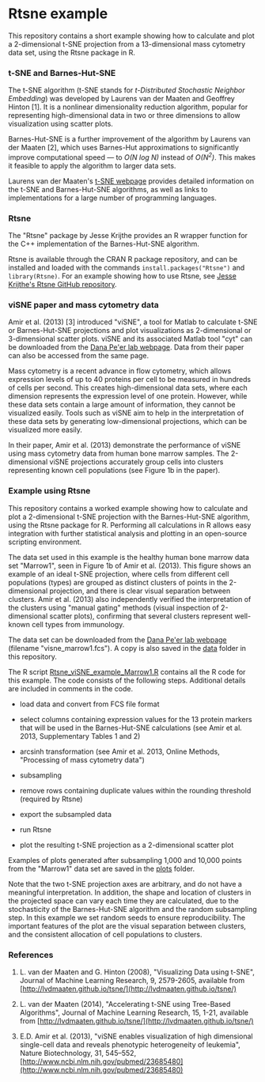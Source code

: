 Rtsne example
=============

This repository contains a short example showing how to calculate and plot a 2-dimensional t-SNE projection from a 13-dimensional mass cytometry data set, using the Rtsne package in R.


### t-SNE and Barnes-Hut-SNE

The t-SNE algorithm (t-SNE stands for *t-Distributed Stochastic Neighbor Embedding*) was developed by Laurens van der Maaten and Geoffrey Hinton [1]. It is a nonlinear dimensionality reduction algorithm, popular for representing high-dimensional data in two or three dimensions to allow visualization using scatter plots.

Barnes-Hut-SNE is a further improvement of the algorithm by Laurens van der Maaten [2], which uses Barnes-Hut approximations to significantly improve computational speed — to *O(N log N)* instead of *O(N<sup>2</sup>)*. This makes it feasible to apply the algorithm to larger data sets.

Laurens van der Maaten's [t-SNE webpage](http://lvdmaaten.github.io/tsne/) provides detailed information on the t-SNE and Barnes-Hut-SNE algorithms, as well as links to implementations for a large number of programming languages.


### Rtsne

The "Rtsne" package by Jesse Krijthe provides an R wrapper function for the C++ implementation of the Barnes-Hut-SNE algorithm.

Rtsne is available through the CRAN R package repository, and can be installed and loaded with the commands `install.packages("Rtsne")` and `library(Rtsne)`. For an example showing how to use Rtsne, see [Jesse Krijthe's Rtsne GitHub repository](https://github.com/jkrijthe/Rtsne).


### viSNE paper and mass cytometry data

Amir et al. (2013) [3] introduced "viSNE", a tool for Matlab to calculate t-SNE or Barnes-Hut-SNE projections and plot visualizations as 2-dimensional or 3-dimensional scatter plots. viSNE and its associated Matlab tool "cyt" can be downloaded from the [Dana Pe'er lab webpage](http://www.c2b2.columbia.edu/danapeerlab/html/cyt.html). Data from their paper can also be accessed from the same page.

Mass cytometry is a recent advance in flow cytometry, which allows expression levels of up to 40 proteins per cell to be measured in hundreds of cells per second. This creates high-dimensional data sets, where each dimension represents the expression level of one protein. However, while these data sets contain a large amount of information, they cannot be visualized easily. Tools such as viSNE aim to help in the interpretation of these data sets by generating low-dimensional projections, which can be visualized more easily.

In their paper, Amir et al. (2013) demonstrate the performance of viSNE using mass cytometry data from human bone marrow samples. The 2-dimensional viSNE projections accurately group cells into clusters representing known cell populations (see Figure 1b in the paper).


### Example using Rtsne

This repository contains a worked example showing how to calculate and plot a 2-dimensional t-SNE projection with the Barnes-Hut-SNE algorithm, using the Rtsne package for R. Performing all calculations in R allows easy integration with further statistical analysis and plotting in an open-source scripting environment.

The data set used in this example is the healthy human bone marrow data set "Marrow1", seen in Figure 1b of Amir et al. (2013). This figure shows an example of an ideal t-SNE projection, where cells from different cell populations (types) are grouped as distinct clusters of points in the 2-dimensional projection, and there is clear visual separation between clusters. Amir et al. (2013) also independently verified the interpretation of the clusters using "manual gating" methods (visual inspection of 2-dimensional scatter plots), confirming that several clusters represent well-known cell types from immunology.

The data set can be downloaded from the [Dana Pe'er lab webpage](http://www.c2b2.columbia.edu/danapeerlab/html/cyt.html) (filename "visne_marrow1.fcs"). A copy is also saved in the [data](data/) folder in this repository.

The R script [Rtsne_viSNE_example_Marrow1.R](Rtsne_viSNE_example_Marrow1.R) contains all the R code for this example. The code consists of the following steps. Additional details are included in comments in the code.

* load data and convert from FCS file format

* select columns containing expression values for the 13 protein markers that will be used in the Barnes-Hut-SNE calculations (see Amir et al. 2013, Supplementary Tables 1 and 2)

* arcsinh transformation (see Amir et al. 2013, Online Methods, "Processing of mass cytometry data")

* subsampling

* remove rows containing duplicate values within the rounding threshold (required by Rtsne)

* export the subsampled data

* run Rtsne

* plot the resulting t-SNE projection as a 2-dimensional scatter plot

Examples of plots generated after subsampling 1,000 and 10,000 points from the "Marrow1" data set are saved in the [plots](plots/) folder.

Note that the two t-SNE projection axes are arbitrary, and do not have a meaningful interpretation. In addition, the shape and location of clusters in the projected space can vary each time they are calculated, due to the stochasticity of the Barnes-Hut-SNE algorithm and the random subsampling step. In this example we set random seeds to ensure reproducibility. The important features of the plot are the visual separation between clusters, and the consistent allocation of cell populations to clusters.


### References

1. L. van der Maaten and G. Hinton (2008), "Visualizing Data using t-SNE", Journal of Machine Learning Research, 9, 2579-2605, available from [http://lvdmaaten.github.io/tsne/](http://lvdmaaten.github.io/tsne/)

2. L. van der Maaten (2014), "Accelerating t-SNE using Tree-Based Algorithms", Journal of Machine Learning Research, 15, 1-21, available from [http://lvdmaaten.github.io/tsne/](http://lvdmaaten.github.io/tsne/)

3. E.D. Amir et al. (2013), "viSNE enables visualization of high dimensional single-cell data and reveals phenotypic heterogeneity of leukemia", Nature Biotechnology, 31, 545–552, [http://www.ncbi.nlm.nih.gov/pubmed/23685480](http://www.ncbi.nlm.nih.gov/pubmed/23685480)

